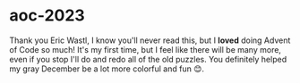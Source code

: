 # aoc-2023

Thank you Eric Wastl, I know you'll never read this, but I **loved** doing Advent of Code so much!
It's my first time, but I feel like there will be many more, even if you stop I'll do and redo all
of the old puzzles. You definitely helped my gray December be a lot more colorful and fun 😊.
